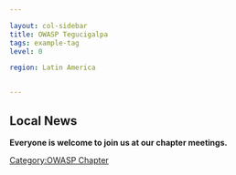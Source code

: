 ```yaml
---

layout: col-sidebar
title: OWASP Tegucigalpa
tags: example-tag
level: 0

region: Latin America


---
```

## Local News

**Everyone is welcome to join us at our chapter meetings.**

[Category:OWASP Chapter](Category:OWASP_Chapter "wikilink")
